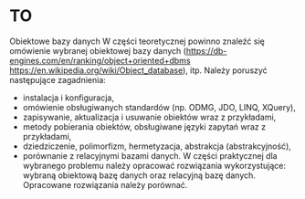 # TO

Obiektowe bazy danych
W części teoretycznej powinno znaleźć się omówienie wybranej obiektowej bazy danych (https://db-engines.com/en/ranking/object+oriented+dbms https://en.wikipedia.org/wiki/Object_database), itp. Należy poruszyć następujące zagadnienia:
* instalacja i konfiguracja,
* omówienie obsługiwanych standardów (np. ODMG, JDO, LINQ, XQuery),
* zapisywanie, aktualizacja i usuwanie obiektów wraz z przykładami,
* metody pobierania obiektów, obsługiwane języki zapytań wraz z przykładami,
* dziedziczenie, polimorfizm, hermetyzacja, abstrakcja (abstrakcyjność),
* porównanie z relacyjnymi bazami danych.
W części praktycznej dla wybranego problemu należy opracować rozwiązania wykorzystujące: wybraną obiektową bazę danych oraz relacyjną bazę danych. Opracowane rozwiązania należy porównać.
